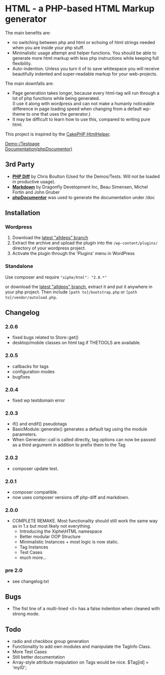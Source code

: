 HTML - a PHP-based HTML Markup generator
========================================

The main benefits are:

* no switching between php and html or echoing of html strings needed when you are inside your php stuff.
* Minimalistic usage attempt and helper functions. You should be able to generate more html markup with less php instructions while keeping full flexibility.
* Auto-indention. Unless you turn it of to save whitespace you will receive beautifully indented and super-readable markup for your web-projects.

The main downfalls are:

* Page generation takes longer, because every html-tag will run through a lot of php functions while being generated.  
(I use it along with wordpress and can not make a humanly noticeable difference in page loading speed when changing from a default wp-theme to one that uses the generator.)
* It may be difficult to learn how to use this, compared to writing pure html.

This project is inspired by the [CakePHP HtmlHelper](http://api.cakephp.org/class/html-helper).

[Demo-/Testpage](http://html.xiphe.net/demo/)  
[Documentation(phpDocumentor)](http://html.xiphe.net/doc/)




3rd Party
---------

* **[PHP Diff](https://packagist.org/packages/phpspec/php-diff)** by Chris Boulton (Used for the Demos/Tests. Will not be loaded in productive usage).
* **[Markdown](https://packagist.org/packages/dflydev/markdown)** by Dragonfly Development Inc, Beau Simensen, Michel Fortin and John Gruber
* **[phpDocumentor](http://www.phpdoc.org/)** was used to generate the documentation under /doc



Installation
------------

### Wordpress

1. Download the [latest "alldeps" branch](https://github.com/Xiphe/HTML/archive/alldeps.zip)
1. Extract the archive and upload the plugin into the `/wp-content/plugins/` directory of your wordpress project.
2. Activate the plugin through the 'Plugins' menu in WordPress

### Standalone

Use composer and require `"xiphe/html": "2.0.*"`

or download the [latest "alldeps" branch](https://github.com/Xiphe/HTML/archive/alldeps.zip),
extract it and put it anywhere in your php project.
Then include `[path to]/bootstrap.php` or `[path to]/vendor/autoload.php`.



Changelog
---------

### 2.0.6
+ fixed bugs related to Store::get()
+ desktop/mobile classes on html tag if THETOOLS are available.

### 2.0.5
+ callbacks for tags
+ configuration modes
+ bugfixes

### 2.0.4
+ fixed wp textdomain error 

### 2.0.3
+ if() and endif() pseudotags
+ BasicModule::generate() generates a default tag using the module parameters.
+ When Generator::call is called directly, tag options can now be passed as a third argument
	in addition to prefix them to the Tag

### 2.0.2
+ composer update test.

### 2.0.1
+ composer compatible.
+ now uses composer versions off php-diff and markdown.

### 2.0.0
+   COMPLETE REMAKE. Most functionality should still work the same way as in 1.x but most likely not everything.
	+   Introducing the Xiphe\HTML namespace
	+   Better modular OOP Structure
	+   Minimalistic Instances + most logic is now static.
	+   Tag Instances
	+   Test Cases
	+   much more...

### pre 2.0
+   see changelog.txt





Bugs
----

* The fist line of a multi-lined &lt;li&gt; has a false indention when cleaned with strong mode. 




Todo
----

* radio and checkbox group generation
* Functionality to add own modules and manipulate the TagInfo Class.
* More Test Cases
* Still better documentation
* Array-style attribute maipulation on Tags would be nice. $Tag[id] = 'myID';
